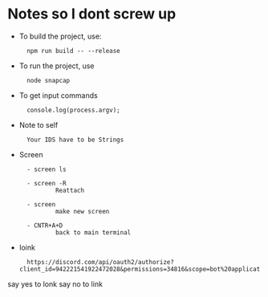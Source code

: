 # Notes so I dont screw up

- To build the project, use:

        npm run build -- --release

- To run the project, use

        node snapcap

- To get input commands

        console.log(process.argv);

- Note to self

        Your IDS have to be Strings

- Screen

        - screen ls

        - screen -R
                Reattach

        - screen
                make new screen

        - CNTR+A+D
                back to main terminal
        
- loink

        https://discord.com/api/oauth2/authorize?client_id=942221541922472028&permissions=34816&scope=bot%20applications.commands


say yes to lonk
say no to link

